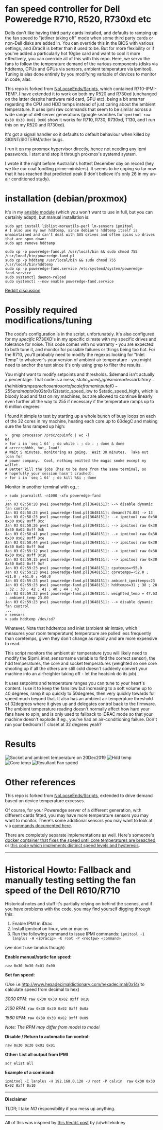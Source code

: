 # fan speed controller for Dell Poweredge R710, R520, R730xd etc

Dells don't like having third party cards installed, and defaults to
ramping up the fan speed to "jetliner taking off" mode when some third
party cards or non-Dell disks are added in.  You can override this in
the BIOS with various settings, and iDrac8 is better than it used to
be.  But for more flexibility or if you've added a particularly hot
10gbe card and want to cool it more effectively, you can override all
of this with this repo.  Here, we servo the fans to follow the
temperature demand of the various components (disks via hddtemp, CPUs
and GPUs via sensors, ambient temperature via ipmitool).  Tuning is
alas done entirely by you modifying variable of devices to monitor in
code, alas.

This repo is forked from
[NoLooseEnds/Scripts](https://github.com/NoLooseEnds/Scripts),
which contained R710-IPMI-TEMP.  I have extended it to work on both my
R520 and R730xd (unchanged on the latter despite hardware raid card,
GPU etc), being a bit smarter regarding the CPU and HDD temps instead
of just caring about the ambient temperature.  It uses ipmi raw
commands that seem to be similar across a wide range of dell server
generations (google searches for `ipmitool raw 0x30 0x30 0x01 0x00`
show it works for R710, R730, R730xd, T130, and I run this on my R520
and R730xd).

It's got a signal handler so it defaults to default behaviour when
killed by SIGINT/SIGTERM/other bugs.

I run it on my proxmox hypervisor directly, hence not needing any ipmi
passwords.  I start and stop it through proxmox's systemd system.

I wrote it the night before Australia's hottest December day on record
(hey we like our coal fondling prime-ministers).  It seems to be
coping so far now that it has reached that predicted peak (I don't
believe it's only 26 in my un-air conditioned study).

# installation (debian/proxmox)

It's in my [ansible
module](https://github.com/spacelama/ansible-initial-server-setup/tree/master/roles/dell_server)
(which you won't want to use in full, but you can certainly adapt),
but manual installation is:

```
sudo apt install liblist-moreutils-perl lm-sensors ipmitool
# I also use my own hddtemp, since debian's hddtemp itself is unmaintained and can't deal with SAS drives and often spins up drives that are spun down:
sudo apt remove hddtemp

sudo cp -p poweredge-fand.pl /usr/local/bin && sudo chmod 755 /usr/local/bin/poweredge-fand.pl
sudo cp -p hddtemp /usr/local/bin && sudo chmod 755 /usr/local/bin/hddtemp
sudo cp -p poweredge-fand.service /etc/systemd/system/poweredge-fand.service
sudo systemctl daemon-reload
sudo systemctl --now enable poweredge-fand.service
```

[Reddit discussion](https://www.reddit.com/r/homelab/comments/ed6w7y)

# Possibly required modifications/tuning
The code's configuration is in the script, unfortunately.  It's also configured for my *specific* R730XD's in my specific climate with my specific drives and tolerance for noise.  This code comes with no warranty - you are expected to both tune it, and monitor for possible failures or things being too hot.  For the R710, you'll probably need to modify the regexps looking for "Inlet Temp" to whatever's your version of ambient air temperature - you might need to anchor the text since it's only using grep to filter the results.

You might want to modify setpoints and thresholds.  $demand isn't actually a percentage. That code is a mess, $static_speed_high is more or less arbitrary - the initial ramps are chosen to sort of scale from an input of 0-255 and map to 0x02 to 0x12 ($static_speed_low to $static_speed_high), which is bloody loud and fast on my machines, but are allowed to continue linearly even further all the way to 255 if necessary if the temperature ramps up to 6 million degrees.

I found it simple to test by starting up a whole bunch of busy loops on each of the 32 cores in my machine, heating each core up to 60degC and making sure the fans ramped up high:
```
>  grep processor /proc/cpuinfo | wc -l
64
> for i in `seq 1 64` ; do while : ; do : ; done & done
# arrrrrghhhh, hot, loud!
# Wait 5 minutes, monitoring as going.  Wait 30 minutes.  Take out loan for
# power company.  Cool, nothing emitted the magic smoke except my wallet.
# Better kill the jobs (has to be done from the same terminal, so
# hopefully your session hasn't crashed):
> for i in `seq 1 64` ; do kill %$i ; done
```

Monitor in another terminal with eg.,:
```
> sudo journalctl -n1000 -xfu poweredge-fand
...
Jan 03 02:58:20 pve1 poweredge-fand.pl[3648151]: --> disable dynamic fan control
Jan 03 02:58:23 pve1 poweredge-fand.pl[3648151]: demand(74.08) -> 13
Jan 03 02:58:23 pve1 poweredge-fand.pl[3648151]: --> ipmitool raw 0x30 0x30 0x02 0xff 0xc
Jan 03 02:58:26 pve1 poweredge-fand.pl[3648151]: --> ipmitool raw 0x30 0x30 0x02 0xff 0xb
Jan 03 02:58:41 pve1 poweredge-fand.pl[3648151]: --> ipmitool raw 0x30 0x30 0x02 0xff 0xe
Jan 03 02:58:44 pve1 poweredge-fand.pl[3648151]: --> ipmitool raw 0x30 0x30 0x02 0xff 0xd
Jan 03 02:59:12 pve1 poweredge-fand.pl[3648151]: --> ipmitool raw 0x30 0x30 0x02 0xff 0x10
Jan 03 02:59:15 pve1 poweredge-fand.pl[3648151]: --> ipmitool raw 0x30 0x30 0x02 0xff 0xf
Jan 03 02:59:23 pve1 poweredge-fand.pl[3648151]: cputemps=+55.0
Jan 03 02:59:23 pve1 poweredge-fand.pl[3648151]: coretemps=+52.0 ; +51.0 ; +51.0 ; +50.0
Jan 03 02:59:23 pve1 poweredge-fand.pl[3648151]: ambient_ipmitemps=23
Jan 03 02:59:23 pve1 poweredge-fand.pl[3648151]: hddtemps=31 ; 38 ; 28 ; 32 ; 30 ; 42 ; 41 ; 40 ; 44 ; 43
Jan 03 02:59:23 pve1 poweredge-fand.pl[3648151]: weighted_temp = 47.63 ; ambient_temp 23.00
Jan 03 02:59:23 pve1 poweredge-fand.pl[3648151]: --> disable dynamic fan control
...
> sensors
> sudo hddtemp /dev/sd?
```
Whatever.  Note that hddtemps and inlet (ambient air *intake*, which
measures your room temperature) temperature are polled less frequently
than coretemps, given they don't change as rapidly and are more expensive
to read.

This script monitors the ambient air temperature (you will likely
need to modify the $ipmi_inlet_sensorname variable to find the correct
sensor), the hdd temperatures, the core and socket temperatures
(weighted so one core shooting up if all the others are still cold doesn't suddenly convert your machine into an airfreighter taking off -
let the heatsink do its job).

It uses setpoints and temperature ranges you can tune to your heart's
content.  I use it to keep the fans low but increasing to a soft
volume up to 40 degrees, ramp it up quickly to 50degrees, then very
quickly towards full speed much beyond that.  It also has an ambient
air temperature threshold of 32degrees where it gives up and delegates
control back to the firmware.  The ambient temperature reading doesn't
normally affect how hard your fans have to spin, and is only used to
fallback to iDRAC mode so that your machine doesn't explode if eg., you've
had an air-conditioning failure.  Don't run your bedroom IT closet at 32
degrees yeah?

# Results

![Socket and ambient temperature on 20Dec2019](ipmi_temp-pinpoint=1576762993,1576823788.png)
![Hdd temp](hddtemp_smartctl-pinpoint=1576762993,1576823788.png)
![Core temp](sensors_temp-pinpoint=1576762993,1576823788.png)
![Resultant Fan speed](ipmi_fans-pinpoint=1576762993,1576823788.png)

# Other references

This repo is forked from
[NoLooseEnds/Scripts](https://github.com/NoLooseEnds/Scripts/tree/master/R710-IPMI-TEMP),
extended to drive demand based on device temperature excesses.

Of course, for your Poweredge server of a different generation, with
different cards fitted, you may have more temperature sensors you may
want to monitor.  There's some additional sensors you may want to look
at via [commands documented
here](https://www.spxlabs.com/blog/2019/3/16/silence-your-dell-poweredge-server).

There are completely separate implementations as well.  Here's
someone's [docker container that fixes the speed until core
temperatures are
breached](https://github.com/tigerblue77/Dell_iDRAC_fan_controller_Docker),
or [this code which implements distinct speed levels and
hysteresis](https://github.com/nabijaczleweli/tarta-crust/blob/master/r710_fan_controller/usr/local/libexec/r710_fan_controller.sh).


*****

# Historical Howto: Fallback and manually testing setting the fan speed of the Dell R610/R710

Historical notes and stuff it's partially relying on behind the scenes, and if you have problems with the code, you may find yourself digging through this:

1. Enable IPMI in iDrac
2. Install ipmitool on linux, win or mac os
3. Run the following command to issue IPMI commands:
`ipmitool -I lanplus -H <iDracip> -U root -P <rootpw> <command>`

(we don't use lanplus though)

**Enable manual/static fan speed:**

`raw 0x30 0x30 0x01 0x00`


**Set fan speed:**

(Use i.e http://www.hexadecimaldictionary.com/hexadecimal/0x14/ to calculate speed from decimal to hex)

*3000 RPM*: `raw 0x30 0x30 0x02 0xff 0x10`

*2160 RPM*: `raw 0x30 0x30 0x02 0xff 0x0a`

*1560 RPM*: `raw 0x30 0x30 0x02 0xff 0x09`

_Note: The RPM may differ from model to model_


**Disable / Return to automatic fan control:**

`raw 0x30 0x30 0x01 0x01`


**Other: List all output from IPMI**

`sdr elist all`


**Example of a command:**

`ipmitool -I lanplus -H 192.168.0.120 -U root -P calvin  raw 0x30 0x30 0x02 0xff 0x10`


*****

**Disclaimer**

TLDR; I take _NO_ responsibility if you mess up anything.

*****

All of this was inspired by [this Reddit post](https://www.reddit.com/r/homelab/comments/72qust/r510_noise/dnkofsv/) by /u/whitekidney
